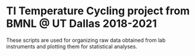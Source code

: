 # TI Temperature Cycling project from BMNL @ UT Dallas 2018-2021
These scripts are used for organizing raw data obtained from lab instruments and plotting them for statistical analyses. 

